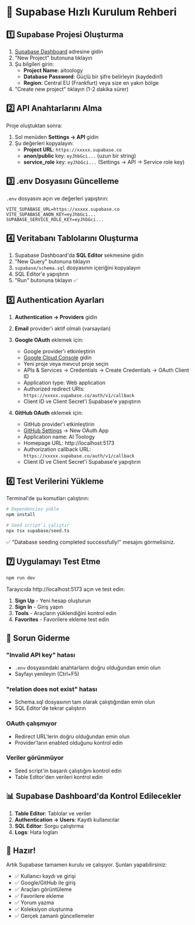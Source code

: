 # 🚀 Supabase Hızlı Kurulum Rehberi

## 1️⃣ Supabase Projesi Oluşturma

1. [Supabase Dashboard](https://supabase.com/dashboard) adresine gidin
2. "New Project" butonuna tıklayın
3. Şu bilgileri girin:
   - **Project Name**: aitoology
   - **Database Password**: Güçlü bir şifre belirleyin (kaydedin!)
   - **Region**: Central EU (Frankfurt) veya size en yakın bölge
4. "Create new project" tıklayın (1-2 dakika sürer)

## 2️⃣ API Anahtarlarını Alma

Proje oluştuktan sonra:

1. Sol menüden **Settings → API** gidin
2. Şu değerleri kopyalayın:
   - **Project URL**: `https://xxxxx.supabase.co`
   - **anon/public** key: `eyJhbGci...` (uzun bir string)
   - **service_role** key: `eyJhbGci...` (Settings → API → Service role key)

## 3️⃣ .env Dosyasını Güncelleme

`.env` dosyasını açın ve değerleri yapıştırın:

```env
VITE_SUPABASE_URL=https://xxxxx.supabase.co
VITE_SUPABASE_ANON_KEY=eyJhbGci...
SUPABASE_SERVICE_ROLE_KEY=eyJhbGci...
```

## 4️⃣ Veritabanı Tablolarını Oluşturma

1. Supabase Dashboard'da **SQL Editor** sekmesine gidin
2. "New Query" butonuna tıklayın
3. `supabase/schema.sql` dosyasının içeriğini kopyalayın
4. SQL Editor'e yapıştırın
5. "Run" butonuna tıklayın ✅

## 5️⃣ Authentication Ayarları

1. **Authentication → Providers** gidin
2. **Email** provider'ı aktif olmalı (varsayılan)
3. **Google OAuth** eklemek için:
   - Google provider'ı etkinleştirin
   - [Google Cloud Console](https://console.cloud.google.com/) gidin
   - Yeni proje veya mevcut proje seçin
   - APIs & Services → Credentials → Create Credentials → OAuth Client ID
   - Application type: Web application
   - Authorized redirect URIs: `https://xxxxx.supabase.co/auth/v1/callback`
   - Client ID ve Client Secret'i Supabase'e yapıştırın

4. **GitHub OAuth** eklemek için:
   - GitHub provider'ı etkinleştirin
   - [GitHub Settings](https://github.com/settings/developers) → New OAuth App
   - Application name: AI Toology
   - Homepage URL: http://localhost:5173
   - Authorization callback URL: `https://xxxxx.supabase.co/auth/v1/callback`
   - Client ID ve Client Secret'i Supabase'e yapıştırın

## 6️⃣ Test Verilerini Yükleme

Terminal'de şu komutları çalıştırın:

```bash
# Dependencies yükle
npm install

# Seed script'i çalıştır
npx tsx supabase/seed.ts
```

✅ "Database seeding completed successfully!" mesajını görmelisiniz.

## 7️⃣ Uygulamayı Test Etme

```bash
npm run dev
```

Tarayıcıda http://localhost:5173 açın ve test edin:

1. **Sign Up** - Yeni hesap oluşturun
2. **Sign In** - Giriş yapın
3. **Tools** - Araçların yüklendiğini kontrol edin
4. **Favorites** - Favorilere ekleme test edin

## 🔧 Sorun Giderme

### "Invalid API key" hatası
- `.env` dosyasındaki anahtarların doğru olduğundan emin olun
- Sayfayı yenileyin (Ctrl+F5)

### "relation does not exist" hatası
- Schema.sql dosyasının tam olarak çalıştığından emin olun
- SQL Editor'de tekrar çalıştırın

### OAuth çalışmıyor
- Redirect URL'lerin doğru olduğundan emin olun
- Provider'ların enabled olduğunu kontrol edin

### Veriler görünmüyor
- Seed script'in başarılı çalıştığını kontrol edin
- Table Editor'den verileri kontrol edin

## 📊 Supabase Dashboard'da Kontrol Edilecekler

1. **Table Editor**: Tablolar ve veriler
2. **Authentication → Users**: Kayıtlı kullanıcılar
3. **SQL Editor**: Sorgu çalıştırma
4. **Logs**: Hata logları

## 🎉 Hazır!

Artık Supabase tamamen kurulu ve çalışıyor. Şunları yapabilirsiniz:

- ✅ Kullanıcı kaydı ve girişi
- ✅ Google/GitHub ile giriş
- ✅ Araçları görüntüleme
- ✅ Favorilere ekleme
- ✅ Yorum yazma
- ✅ Koleksiyon oluşturma
- ✅ Gerçek zamanlı güncellemeler